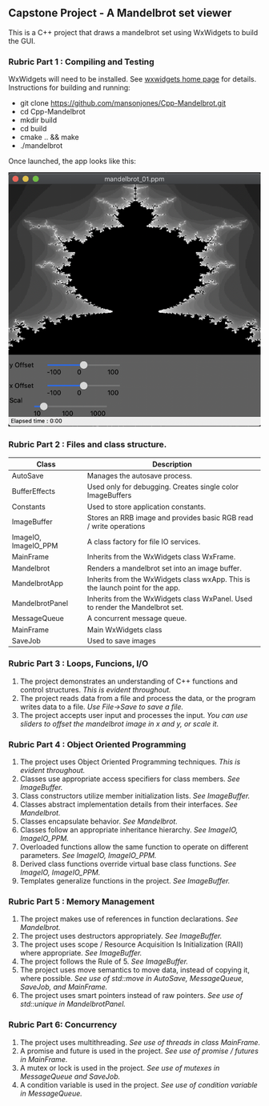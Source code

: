 ## Capstone Project - A Mandelbrot set viewer
This is a C++ project that draws a mandelbrot set using WxWidgets to build the GUI.

### Rubric Part 1 : Compiling and Testing
WxWidgets will need to be installed.  See [wxwidgets home page](https://www.wxwidgets.org/) for details.
Instructions for building and running:
- git clone https://github.com/mansonjones/Cpp-Mandelbrot.git
- cd Cpp-Mandelbrot
- mkdir build
- cd build
- cmake .. && make
- ./mandelbrot 

Once launched, the app looks like this:

![Mandelbrot App](Mandelbrot_Screen_Shot.png)

### Rubric Part 2 : Files and class structure.

| Class | Description |
| -------------- | -------------------------------------------------------------------------------------- |
| AutoSave | Manages the autosave process. |
| BufferEffects | Used only for debugging. Creates single color ImageBuffers |
| Constants | Used to store application constants. |
| ImageBuffer | Stores an RRB image and provides basic RGB read / write operations |
| ImageIO, ImageIO_PPM | A class factory for file IO services. |
| MainFrame | Inherits from the WxWidgets class WxFrame. |
| Mandelbrot | Renders a mandelbrot set into an image buffer. |  
| MandelbrotApp | Inherits from the WxWidgets class wxApp.  This is the launch point for the app. |
| MandelbrotPanel | Inherits from the WxWidgets class WxPanel.  Used to render the Mandelbrot set. |
| MessageQueue | A concurrent message queue. |
| MainFrame | Main WxWidgets class |
| SaveJob | Used to save images |

### Rubric Part 3 : Loops, Funcions, I/O
1. The project demonstrates an understanding of C++ functions and control structures. *This is evident throughout.*
2. The project reads data from a file and process the data, or the program writes data to a file.  *Use File->Save to
save a file.*
3. The project accepts user input and processes the input. *You can use sliders to offset the mandelbrot image in x and y,
or scale it.*

### Rubric Part 4 : Object Oriented Programming
1. The project uses Object Oriented Programming techniques.  *This is evident throughout.*
2. Classes use appropriate access specifiers for class members. *See ImageBuffer.*
3. Class constructors utilize member initialization lists. *See ImageBuffer.*
4. Classes abstract implementation details from their interfaces. *See Mandelbrot.*
5. Classes encapsulate behavior. *See Mandelbrot.*
6. Classes follow an appropriate inheritance hierarchy. *See ImageIO, ImageIO_PPM.*
7. Overloaded functions allow the same function to operate on different parameters. *See ImageIO, ImageIO_PPM.*
8. Derived class functions override virtual base class functions. *See ImageIO, ImageIO_PPM.*
9. Templates generalize functions in the project. *See ImageBuffer.*

### Rubric Part 5 : Memory Management
1. The project makes use of references in function declarations. *See Mandelbrot.*
2. The project uses destructors appropriately. *See ImageBuffer.*
3. The project uses scope / Resource Acquisition Is Initialization (RAII) where appropriate. *See ImageBuffer.*
4. The project follows the Rule of 5. *See ImageBuffer.*
5. The project uses move semantics to move data, instead of copying it, where possible. *See use of std::move in AutoSave, MessageQueue, SaveJob, and MainFrame.*
6. The project uses smart pointers instead of raw pointers. *See use of std::unique in MandelbrotPanel.*

### Rubric Part 6: Concurrency
1. The project uses multithreading.  *See use of threads in class MainFrame.*
2. A promise and future is used in the project. *See use of promise / futures in MainFrame.*
3. A mutex or lock is used in the project. *See use of mutexes in MessageQueue and SaveJob.*
4. A condition variable is used in the project. *See use of condition variable in MessageQueue.*


 
